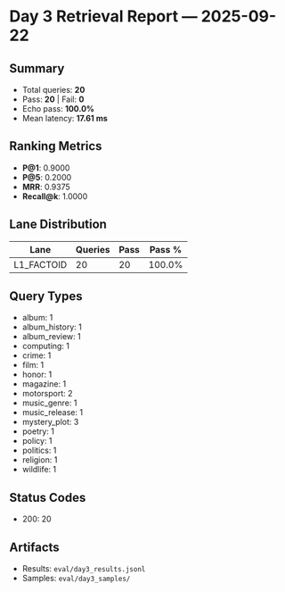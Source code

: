 # Day 3 Retrieval Report — 2025-09-22

## Summary

- Total queries: **20**
- Pass: **20**  |  Fail: **0**
- Echo pass: **100.0%**
- Mean latency: **17.61 ms**

## Ranking Metrics
- **P@1**: 0.9000
- **P@5**: 0.2000
- **MRR**: 0.9375
- **Recall@k**: 1.0000

## Lane Distribution
| Lane | Queries | Pass | Pass % |
|------|---------|------|--------|
| L1_FACTOID | 20 | 20 | 100.0% |

## Query Types
- album: 1
- album_history: 1
- album_review: 1
- computing: 1
- crime: 1
- film: 1
- honor: 1
- magazine: 1
- motorsport: 2
- music_genre: 1
- music_release: 1
- mystery_plot: 3
- poetry: 1
- policy: 1
- politics: 1
- religion: 1
- wildlife: 1

## Status Codes
- 200: 20

## Artifacts
- Results: `eval/day3_results.jsonl`
- Samples: `eval/day3_samples/`

